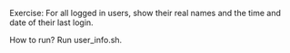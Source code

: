 Exercise:
For all logged in users, show their real names and the time and date of their last login.

How to run?
Run user_info.sh.
